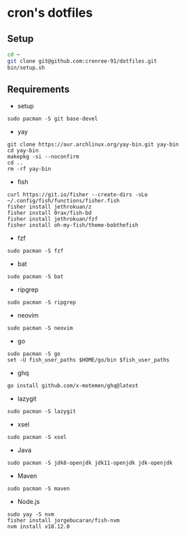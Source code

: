 # cron's dotfiles

## Setup
```sh
cd ~
git clone git@github.com:cronree-91/dotfiles.git
bin/setup.sh
```

## Requirements
- setup
```
sudo pacman -S git base-devel
```
- yay
```
git clone https://aur.archlinux.org/yay-bin.git yay-bin
cd yay-bin
makepkg -si --noconfirm
cd ..
rm -rf yay-bin
```
- fish
```
curl https://git.io/fisher --create-dirs -sLo ~/.config/fish/functions/fisher.fish
fisher install jethrokuan/z
fisher install 0rax/fish-bd
fisher install jethrokuan/fzf
fisher install oh-my-fish/theme-bobthefish
```
- fzf
```
sudo pacman -S fzf
```
- bat
```
sudo pacman -S bat
```
- ripgrep
```
sudo pacman -S ripgrep
```
- neovim
```
sudo pacman -S neovim
```
- go
```
sudo pacman -S go
set -U fish_user_paths $HOME/go/bin $fish_user_paths
```
- ghq
```
go install github.com/x-motemen/ghq@latest
```
- lazygit
```
sudo pacman -S lazygit
```
- xsel
```
sudo pacman -S xsel
```
- Java
```
sudo pacman -S jdk8-openjdk jdk11-openjdk jdk-openjdk
```
- Maven
```
sudo pacman -S maven
```
- Node.js
```
sudo yay -S nvm
fisher install jorgebucaran/fish-nvm
nvm install v18.12.0
```
